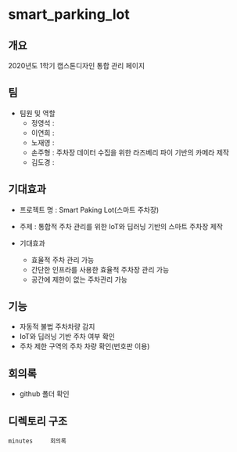 # smart_parking_lot

## 개요

2020년도 1학기 캡스톤디자인 통합 관리 페이지

## 팀

- 팀원 및 역할
  - 정영석 : 
  - 이연희 : 
  - 노재영 : 
  - 손주형 : 주차장 데이터 수집을 위한 라즈베리 파이 기반의 카메라 제작
  - 김도경 : 

## 기대효과

- 프로젝트 명 : Smart Paking Lot(스마트 주차장)
- 주제 : 통합적 주차 관리를 위한 IoT와 딥러닝 기반의 스마트 주차장 제작

- 기대효과
  - 효율적 주차 관리 가능
  - 간단한 인프라를 사용한 효율적 주차장 관리 가능
  - 공간에 제한이 없는 주차관리 가능

## 기능

- 자동적 불법 주차차량 감지
- IoT와 딥러닝 기반 주차 여부 확인
- 주차 제한 구역의 주차 차량 확인(번호판 이용)

## 회의록

- github 폴더 확인

## 디렉토리 구조

```
minutes		회의록
```

